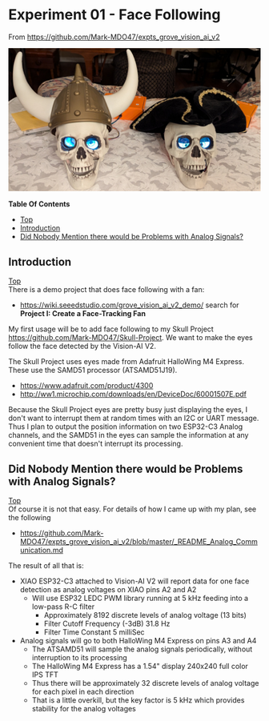 # Experiment 01 - Face Following
From https://github.com/Mark-MDO47/expts_grove_vision_ai_v2

<img src="https://github.com/Mark-MDO47/Skull-Project/blob/master/resources/images/TwoSkullsTwoHats_1024.jpg" width="800" alt="Two 2-eye Skulls and Control Boxes, one with Viking hat and one with Pirate hat">

**Table Of Contents**
* [Top](#experiment-01-\--face-following "Top")
* [Introduction](#introduction "Introduction")
* [Did Nobody Mention there would be Problems with Analog Signals?](#did-nobody-mention-there-would-be-problems-with-analog-signals "Did Nobody Mention there would be Problems with Analog Signals?")

## Introduction
[Top](#experiment-01-\--face-following "Top")<br>
There is a demo project that does face following with a fan:
- https://wiki.seeedstudio.com/grove_vision_ai_v2_demo/ search for **Project I: Create a Face-Tracking Fan**

My first usage will be to add face following to my Skull Project https://github.com/Mark-MDO47/Skull-Project. We want to make the eyes follow the face detected by the Vision-AI V2.

The Skull Project uses eyes made from Adafruit HalloWing M4 Express. These use the SAMD51 processor (ATSAMD51J19).
- https://www.adafruit.com/product/4300
- http://ww1.microchip.com/downloads/en/DeviceDoc/60001507E.pdf

Because the Skull Project eyes are pretty busy just displaying the eyes, I don't want to interrupt them at random times with an I2C or UART message. Thus I plan to output the position information on two ESP32-C3 Analog channels, and the SAMD51 in the eyes can sample the information at any convenient time that doesn't interrupt its processing.

## Did Nobody Mention there would be Problems with Analog Signals?
[Top](#experiment-01-\--face-following "Top")<br>
Of course it is not that easy. For details of how I came up with my plan, see the following
- https://github.com/Mark-MDO47/expts_grove_vision_ai_v2/blob/master/_README_Analog_Communication.md

The result of all that is:
- XIAO ESP32-C3 attached to Vision-AI V2 will report data for one face detection as analog voltages on XIAO pins A2 and A2
  - Will use ESP32 LEDC PWM library running at 5 kHz feeding into a low-pass R-C filter
    - Approximately 8192 discrete levels of analog voltage (13 bits)
    - Filter Cutoff Frequency (-3dB)	31.8 Hz
    - Filter Time Constant	5 milliSec
- Analog signals will go to both HalloWing M4 Express on pins A3 and A4
  - The ATSAMD51 will sample the analog signals periodically, without interruption to its processing
  - The HalloWing M4 Express has a 1.54" display 240x240 full color IPS TFT
  - Thus there will be approximately 32 discrete levels of analog voltage for each pixel in each direction
  - That is a little overkill, but the key factor is 5 kHz which provides stability for the analog voltages
